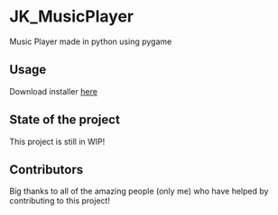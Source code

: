 # JK_MusicPlayer
Music Player made in python using pygame

## Usage
Download installer [here](https://app.mediafire.com/myfiles) 

## State of the project
This project is still in WIP!


## Contributors
Big thanks to all of the amazing people (only me) who have helped by contributing to this project!
